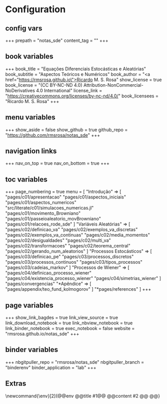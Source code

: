 # Configuration

## config vars
+++
prepath = "notas_sde"
content_tag = ""
+++

## book variables
+++
book_title = "Equações Diferenciais Estocásticas e Aleatórias"
book_subtitle = "Aspectos Teóricos e Numéricos"
book_author = "<a href=\"https://rmsrosa.github.io\">Ricardo M. S. Rosa</a>"
show_license = true
book_license = "(CC BY-NC-ND 4.0) Attribution-NonCommercial-NoDerivatives 4.0 International"
license_link = "https://creativecommons.org/licenses/by-nc-nd/4.0/"
book_licensees = "Ricardo M. S. Rosa"
+++

## menu variables
+++
show_aside = false
show_github = true
github_repo = "https://github.com/rmsrosa/notas_sde"
+++

## navigation links
+++
nav_on_top = true
nav_on_bottom = true
+++

## toc variables
+++
page_numbering = true
menu = [
    "Introdução" => [
        "pages/c01/apresentacao"
        "pages/c01/aspectos_iniciais"
        "pages/c01/aspectos_numericos"
        "src/literate/c01/simulacoes_numericas.jl"
        "pages/c01/movimento_Browniano"
        "pages/c01/passeioaleatorio_movBrowniano"
        "pages/c01/relacoes_rode_sde"
    ]
    "Variáveis Aleatórias" => [
        "pages/c02/definicao_va"
        "pages/c02/exemplos_va_discretas"
        "pages/c02/exemplos_va_continuas"
        "pages/c02/media_momentos"
        "pages/c02/desigualdades"
        "pages/c02/multi_va"
        "pages/c02/transformacoes"
        "pages/c02/teorema_central"
        "pages/c02/gerando_num_aleatorios"
    ]
    "Processos Estocásticos" => [
        "pages/c03/definicao_pe"
        "pages/c03/processos_discretos"
        "pages/c03/processos_continuos"
        "pages/c03/tipos_processos"
        "pages/c03/cadeias_markov"
    ]
    "Processos de Wiener" => [
        "pages/c04/definicao_processo_wiener"
        "pages/c04/existencia_processo_wiener"
        "pages/c04/simetrias_wiener"
    ]
    "pages/convergencias"
    "*Apêndice" => [
        "pages/appendix/teo_fund_kolmogorov"
    ]
    "*pages/references"
]
+++

## page variables
+++
show_link_bagdes = true
link_view_source = true
link_download_notebook = true
link_nbview_notebook = true
link_binder_notebook = true
exec_notebook = false
website = "rmsrosa.github.io/notas_sde"
+++

## binder variables
+++
nbgitpuller_repo = "rmsrosa/notas_sde"
nbgitpuller_branch = "binderenv"
binder_application = "lab" 
+++

## Extras

\newcommand{\env}[2]{@@env @@title #1@@ @@content #2 @@ @@}
